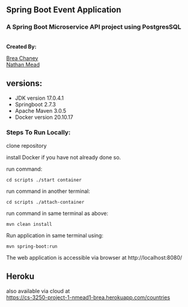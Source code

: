 
## Spring Boot Event Application
### A Spring Boot Microservice API project using PostgresSQL



<br>
<b>Created By:</b> <br>


[Brea Chaney](https://github.com/brearenee)<br>
[Nathan Mead](https://github.com/nmead1)



<b>versions:</b> <br>
-
- JDK version 17.0.4.1
- Springboot 2.7.3
- Apache Maven 3.0.5
- Docker version 20.10.17


### Steps To Run Locally:


clone repository

install Docker if you have not already done so. 
	
run command:

 ```cd scripts ./start container```
	
run command in another terminal:

```cd scripts ./attach-container```
	
run command in same terminal as above:

```mvn clean install```
	 
Run application in same terminal using:

```mvn spring-boot:run```
	

The web application is accessible via browser at
http://localhost:8080/

## Heroku
also available via cloud at<br>
https://cs-3250-project-1-nmead1-brea.herokuapp.com/countries
  
